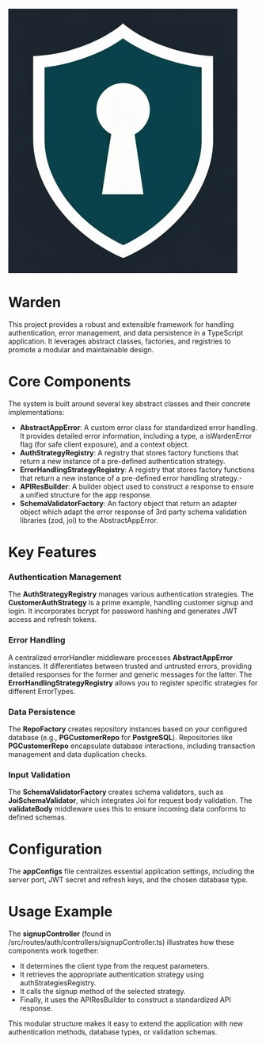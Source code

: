 ![project logo](./public/images/wardenLogo.jpg)

# Warden

This project provides a robust and extensible framework for handling authentication, error management, and data persistence in a TypeScript application. It leverages abstract classes, factories, and registries to promote a modular and maintainable design.

# Core Components

The system is built around several key abstract classes and their concrete implementations:

- **AbstractAppError**: A custom error class for standardized error handling. It provides detailed error information, including a type, a isWardenError flag (for safe client exposure), and a context object.
- **AuthStrategyRegistry**: A registry that stores factory functions that return a new instance
  of a pre-defined authentication strategy.
- **ErrorHandlingStrategyRegistry**: A registry that stores factory functions that return a new instance
  of a pre-defined error handling strategy.-
- **APIResBuilder**: A builder object used to construct a response to ensure a unified structure
  for the app response.
- **SchemaValidatorFactory**: An factory object that return an adapter object which adapt the error
  response of 3rd party schema validation libraries (zod, joi) to the AbstractAppError.

# Key Features

### Authentication Management

The **AuthStrategyRegistry** manages various authentication strategies. The **CustomerAuthStrategy** is a prime example, handling customer signup and login. It incorporates bcrypt for password hashing and generates JWT access and refresh tokens.

### Error Handling

A centralized errorHandler middleware processes **AbstractAppError** instances. It differentiates between trusted and untrusted errors, providing detailed responses for the former and generic messages for the latter. The **ErrorHandlingStrategyRegistry** allows you to register specific strategies for different ErrorTypes.

### Data Persistence

The **RepoFactory** creates repository instances based on your configured database (e.g., **PGCustomerRepo** for **PostgreSQL**). Repositories like **PGCustomerRepo** encapsulate database interactions, including transaction management and data duplication checks.

### Input Validation

The **SchemaValidatorFactory** creates schema validators, such as **JoiSchemaValidator**, which integrates Joi for request body validation. The **validateBody** middleware uses this to ensure incoming data conforms to defined schemas.

# Configuration

The **appConfigs** file centralizes essential application settings, including the server port, JWT secret and refresh keys, and the chosen database type.

# Usage Example

The **signupController** (found in /src/routes/auth/controllers/signupController.ts) illustrates how these components work together:

- It determines the client type from the request parameters.
- It retrieves the appropriate authentication strategy using authStrategiesRegistry.
- It calls the signup method of the selected strategy.
- Finally, it uses the APIResBuilder to construct a standardized API response.

This modular structure makes it easy to extend the application with new authentication methods, database types, or validation schemas.
